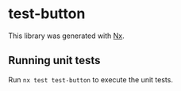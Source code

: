 # test-button

This library was generated with [Nx](https://nx.dev).

## Running unit tests

Run `nx test test-button` to execute the unit tests.
